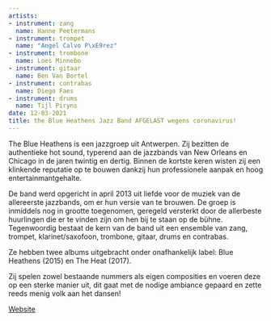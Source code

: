 ```yaml
---
artists:
- instrument: zang
  name: Hanne Peetermans
- instrument: trompet
  name: "Angel Calvo P\xE9rez"
- instrument: trombone
  name: Loes Minnebo
- instrument: gitaar
  name: Ben Van Bortel
- instrument: contrabas
  name: Diego Faes
- instrument: drums
  name: Tijl Piryns
date: 12-03-2021
title: the Blue Heathens Jazz Band AFGELAST wegens coronavirus!
---
```

The Blue Heathens is een jazzgroep uit Antwerpen. Zij bezitten de authentieke hot sound, 
typerend aan de jazzbands van New Orleans en Chicago in de jaren twintig en dertig. Binnen 
de kortste keren wisten zij een klinkende reputatie op te bouwen dankzij hun professionele 
aanpak en hoog entertainmantgehalte. 

De band werd opgericht in april 2013 uit liefde voor de muziek van de allereerste jazzbands, om 
er hun versie van te brouwen. De groep is inmiddels nog in grootte toegenomen, geregeld versterkt 
door de allerbeste huurlingen die er te vinden zijn om hen bij te staan op de bühne. Tegenwoordig 
bestaat de kern van de band uit een ensemble van zang, trompet, klarinet/saxofoon, trombone, gitaar, 
drums en contrabas. 

Ze hebben twee albums uitgebracht onder onafhankelijk label: Blue Heathens (2015) en The Heat (2017). 

Zij spelen zowel bestaande nummers als eigen composities 
en voeren deze op een sterke manier uit, dit gaat met de nodige ambiance gepaard en zette reeds 
menig volk aan het dansen!

[Website](http://www.blueheathensjazz.com)